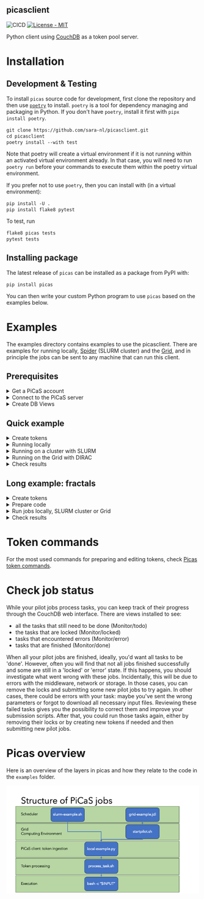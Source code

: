 picasclient
-----------

![CICD](https://github.com/sara-nl/picasclient/actions/workflows/python-app.yml/badge.svg) [![License - MIT](https://img.shields.io/github/license/sara-nl/picasclient)](https://github.com/sara-nl/picasclient/blob/main/LICENSE)

Python client using [CouchDB](https://docs.couchdb.org/en/stable/index.html) as a token pool server.

Installation
============

Development & Testing
---------------------

To install `picas` source code for development, first clone the repository and then use [`poetry`](https://python-poetry.org/docs/) to install. `poetry` is a tool for dependency managing and packaging in Python. If you don't have `poetry`, install it first with `pipx install poetry`.
```
git clone https://github.com/sara-nl/picasclient.git
cd picasclient
poetry install --with test
```
Note that poetry will create a virtual environment if it is not running within an activated virtual environment already. In that case, you will need to run `poetry run` before your commands to execute them within the poetry virtual environment.

If you prefer not to use `poetry`, then you can install with (in a virtual environment):
```
pip install -U .
pip install flake8 pytest
```

To test, run
```
flake8 picas tests
pytest tests
```

Installing package
------------------
The latest release of `picas` can be installed as a package from PyPI with:
```
pip install picas
```
You can then write your custom Python program to use `picas` based on the examples below. 


Examples
========
The examples directory contains examples to use the picasclient. There are examples for running locally, [Spider](https://doc.spider.surfsara.nl/en/latest/Pages/about.html) (SLURM cluster) and the [Grid](https://doc.grid.surfsara.nl/en/latest/), and in principle the jobs can be sent to any machine that can run this client.

Prerequisites
-------------
<details closed>
<summary>Get a PiCaS account</summary>
<br>
To run the examples, you need a PiCaS account and access to a database (DB) on the PiCaS CouchDB instance. If you are following a workshop organized by SURF, this has already been arranged for you. If you are have a Grid or Spider project at SURF, you can request access through the <a href="https://servicedesk.surf.nl">Service Desk</a>
</details>

<details closed>
<summary>Connect to the PiCaS server</summary>
<br>
To connect to the PiCaS server, fill `examples/picasconfig.py` with the information needed to log in to your PiCaS account and the database you want use for storing the work tokens. Specifically, the information needed are:
  
```
PICAS_HOST_URL="https://picas.surfsara.nl:6984"
PICAS_DATABASE=""
PICAS_USERNAME=""
PICAS_PASSWORD=""
```
</details>

<details closed>
<summary>Create DB Views</summary>
<br>
When you you use the DB for the first time, you need to define "view" logic and create views. <a href="https://docs.couchdb.org/en/stable/ddocs/views/index.html">CouchDB Views</a> are the primary tool used for querying and reporting on CouchDB documents. You can, for example, create views to filter on new, running, finished, and failed job tokens. Some pre-defined views can be created with:

```
python createViews.py
```
This will create the following views:
 * Monitor/todo: all the tasks that still need to be done
 * Monitor/locked: the tasks that are currently running
 * Monitor/error: tasks that encountered errors 
 * Monitor/done: tasks that are finished 
 * Monitor/overview_total: all tasks and their states
   
After a few moments, you should be able to find the generated views in the <a href="https://picas.surfsara.nl:6984/_utils/#login">CouchDB web interface</a> . Click on your database and you will see the views on the left under `Monitor/Views`:

![picas views](docs/picas-views.png)
</details>


Quick example
-------------
<details closed>
<summary>Create tokens</summary>
<br>
Now you can send some tokens containing work to the Picas server. For fast running jobs, a <code>quickExample.txt</code> file is prepared containing three tokens. Run:

```
python pushTokens.py quickExample.txt
```
Check the DB if you can find the tokens in the View <code>Monitor/todo</code>. 
</details>

<details closed>
<summary>Running locally</summary>
<br>
To run the example locally (e.g. on your laptop), run from the <code>examples</code> directory:

```
python local-example.py
```

If all goes well you should see output like:

```
-----------------------
Working on token: token_0
_id token_0
_rev 4-8b04da64c0a536bb88a3cdebe12e0a87
type token
lock 1692692693
done 0
hostname xxxxxxxxxxxx
scrub_count 0
input echo "this is token A"
exit_code 0
-----------------------
```

The token in the database will have attachments with the regular and error output of the terminal. There you will find the output file `logs_token_0.out`, containing the output of the input command:

```
Tue 31 Dec 2024 00:00:00 CET
xxxxxxxxxxxx
echo 'this is token A'
token_0
output_token_0
this is token A
Tue 31 Dec 2024 00:00:00  CET
```


Once the script is running, it will start polling the Picas server for work. Once the work is complete, the script will finish.

Tokens have status, which will go from "todo" to "done" once the work has been completed (or "failed" if the work fails). To do more work, you will have to add new tokens that are not in a "done" state yet, otherwise the example script will just stop after finding no more work to do.
</details>

<details closed>
<summary>Running on a cluster with SLURM</summary>
<br>
To start the SLURM job which runs the PiCaS client, run the `slurm-example.sh` from the `examples` directory:

```
sbatch slurm-example.sh
```

Now in a SLURM job array the work will be performed (you can set the number of array jobs in the script at `--array`) and each job will start polling the CouchDB instance for work. Once the work is complete, the SLURM job will finish.
If you are interested, you can look into scripts `examples/local-example.py` and `examples/process_task.sh` to check what the actual work is. 
</details>

<details closed>
<summary>Running on the Grid with DIRAC</summary>
<br>

On the grid, in our screnario, you need to supply the entire environment through the sandbox (a more grid-native CVMFS example is available in the [picas-profile](https://github.com/sara-nl/picas-profile) repository). The binaries and python code need to be in this sandbox.
First we need to create a tar of the picas code, so that it can be sent to the Grid:

```
tar cfv grid-sandbox/picas.tar ../picas/
```

Secondly, the CouchDB python API needs to be available too, so download and extract it:

```
wget https://files.pythonhosted.org/packages/7c/c8/f94a107eca0c178e5d74c705dad1a5205c0f580840bd1b155cd8a258cb7c/CouchDB-1.2.tar.gz
```

Now you can start the example from a grid login node with (in this case DIRAC is used for job submission):

```
dirac-wms-job-submit grid-example.jdl
```

And the status and output can be retrieved with DIRAC commands, while in the token you see the status of the token and the tokens' attachments contain the log files. Once all tokens have been processed (this can be seen in the CouchDB instance) the grid job will finish.

As we have seen, through PiCaS you have a single interface that can store tokens with work to be done (the CouchDB instance). Then on any machine where you can deploy the PiCaS client, one can perform the tasks hand.
</details>

<details closed>
<summary>Check results</summary>
<br>

While your pilot jobs process tasks, you can keep track of their progress through the CouchDB web interface and the views we created earlier. 

When all your pilot jobs are finished, ideally you'd want all tasks to be 'done'. However, often you will find that not all jobs finished successfully and some are still in a 'locked' or 'error' state. If this happens, you should investigate what went wrong with these jobs. Incidentally, this might be due to errors with the middleware, network or storage. In those cases, you can remove the locks and submitting some new pilot jobs to try again. 

In other cases, there could be errors with your task: maybe you've sent the wrong parameters or forgot to download all necessary input files. Reviewing these failed tasks gives you the possibility to correct them and improve your submission scripts. After that, you could run those tasks again, either by removing their locks or delete older tokens and creating new tokens. After that, you can submit new pilot jobs.

To delete all the Tokens in a certain view, you can use the `deteleTokens.py` under the `examples` directory. For example to delete all the tokens in todo view, run

```
python /path-to-script/deleteTokens.py Monitor/todo
```

</details>

Long example: fractals
----------------------

<details closed>
<summary>Create tokens</summary>
<br>

The example above is very fast in running (it only echos to your shell). To get an idea on longer running jobs there is also a "fractal" example. The work in this example takes from 10 seconds up to 30 minutes per token. To add these tokens to your DB, do:

```
./createTokens
>>> /tmp/tmp.abc123
```

And pass the output file to the push tokens code:

```
python pushTokens.py /tmp/tmp.abc123
```
Now the tokens are available in the database. 
</details>


<details closed>
<summary>Prepare code</summary>
<br>
Next, the binary for the fractal calculation needs to be built:
  
```
cc src/fractals.c -o bin/fractals -lm
```

And finally, the `process_task.sh` code needs to call a different command. Replace

```
bash -c "$INPUT"
```
with:

```
bin/fractals -o $OUTPUT $INPUT
```
to ensure the fractal code is called.
</details>

<details closed>
<summary>Run jobs locally, SLURM cluster or Grid</summary>
<br>
Now, you can run your jobs whichever way you want (locally, SLURM cluster or the Grid, using the general instructions as described above for the short example!
</details>

<details closed>
<summary>Check results</summary>
<br>
The fractals code will recursively generate an image based on parameters received from PiCas. If the jobs are run locally or on Spider, you can find the output in your work directory. For jobs that are processed on the Grid, you can send the output to the Grid Storage or some other remote location. To check the results, convert the output file to .png format and display the picture: 
  
```
convert output_token_6 output_token_6.png # replace with your output filename
display output_token_6.png
```
</details>


Token commands
==============

For the most used commands for preparing and editing tokens, check [Picas token commands](/docs/token-commands.md).

Check job status
========

While your pilot jobs process tasks, you can keep track of their progress through the CouchDB web interface. There are views installed to see:

 * all the tasks that still need to be done (Monitor/todo)
 * the tasks that are locked (Monitor/locked)
 * tasks that encountered errors (Monitor/error)
 * tasks that are finished (Monitor/done)

When all your pilot jobs are finished, ideally, you'd want all tasks to be 'done'. However, often you will find that not all jobs finished successfully and some are still in a 'locked' or 'error' state. If this happens, you should investigate what went wrong with these jobs. Incidentally, this will be due to errors with the middleware, network or storage. In those cases, you can remove the locks and submitting some new pilot jobs to try again. In other cases, there could be errors with your task: maybe you've sent the wrong parameters or forgot to download all necessary input files. Reviewing these failed tasks gives you the possibility to correct them and improve your submission scripts. After that, you could run those tasks again, either by removing their locks or by creating new tokens if needed and then submitting new pilot jobs.

Picas overview
==============

Here is an overview of the layers in picas and how they relate to the code in the `examples` folder.

![picas layers](./docs/picas-layers.png)
